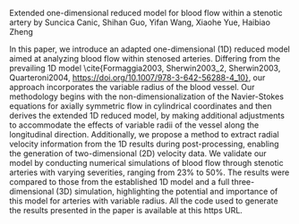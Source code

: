 Extended one-dimensional reduced model for blood flow within a stenotic artery
by Suncica Canic, Shihan Guo, Yifan Wang, Xiaohe Yue, Haibiao Zheng

In this paper, we introduce an adapted one-dimensional (1D) reduced model aimed at analyzing blood flow within stenosed arteries. 
Differing from the prevailing 1D model \cite{Formaggia2003, Sherwin2003_2, Sherwin2003, Quarteroni2004, https://doi.org/10.1007/978-3-642-56288-4_10}, 
our approach incorporates the variable radius of the blood vessel. Our methodology begins with the non-dimensionalization of the Navier-Stokes equations 
for axially symmetric flow in cylindrical coordinates and then derives the extended 1D reduced model, by making additional adjustments to accommodate the 
effects of variable radii of the vessel along the longitudinal direction. Additionally, we propose a method to extract radial velocity information from 
the 1D results during post-processing, enabling the generation of two-dimensional (2D) velocity data. We validate our model by conducting numerical simulations 
of blood flow through stenotic arteries with varying severities, ranging from 23% to 50%. The results were compared to those from the established 1D model 
and a full three-dimensional (3D) simulation, highlighting the potential and importance of this model for arteries with variable radius. All the code used 
to generate the results presented in the paper is available at this https URL.
